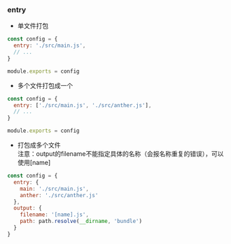 ### entry
* 单文件打包
```js
const config = {
  entry: './src/main.js',
  // ...
}

module.exports = config
```
* 多个文件打包成一个
```js
const config = {
  entry: ['./src/main.js', './src/anther.js'],
  // ...
}

module.exports = config
```
* 打包成多个文件  
注意：output的filename不能指定具体的名称（会报名称重复的错误），可以使用[name]
```js
const config = {
  entry: {
    main: './src/main.js',
    anther: './src/anther.js'
  },
  output: {
    filename: '[name].js',
    path: path.resolve(__dirname, 'bundle')
  }
}
```